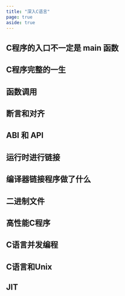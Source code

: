 ```yaml
---
title: "深入C语言"
page: true
aside: true
---
```


## C程序的入口不一定是 main 函数

## C程序完整的一生

## 函数调用

## 断言和对齐

## ABI 和 API


## 运行时进行链接

## 编译器链接程序做了什么

## 二进制文件


## 高性能C程序


## C语言并发编程


## C语言和Unix


## JIT